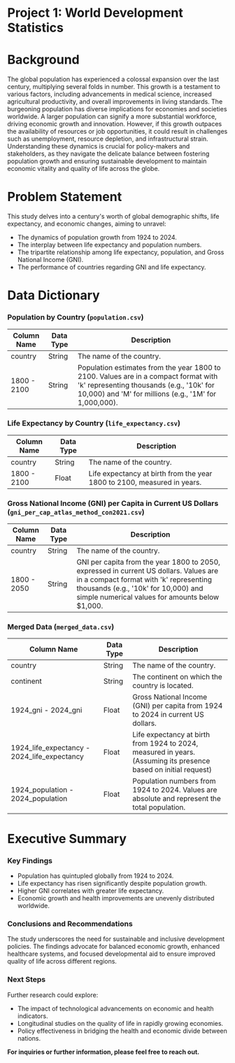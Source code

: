 # Project 1: World Development Statistics

# Background

The global population has experienced a colossal expansion over the last century, multiplying several folds in number. This growth is a testament to various factors, including advancements in medical science, increased agricultural productivity, and overall improvements in living standards. The burgeoning population has diverse implications for economies and societies worldwide. A larger population can signify a more substantial workforce, driving economic growth and innovation. However, if this growth outpaces the availability of resources or job opportunities, it could result in challenges such as unemployment, resource depletion, and infrastructural strain. Understanding these dynamics is crucial for policy-makers and stakeholders, as they navigate the delicate balance between fostering population growth and ensuring sustainable development to maintain economic vitality and quality of life across the globe.

# Problem Statement
This study delves into a century's worth of global demographic shifts, life expectancy, and economic changes, aiming to unravel:
- The dynamics of population growth from 1924 to 2024.
- The interplay between life expectancy and population numbers.
- The tripartite relationship among life expectancy, population, and Gross National Income (GNI).
- The performance of countries regarding GNI and life expectancy.

# Data Dictionary

### Population by Country (`population.csv`)
| Column Name | Data Type | Description |
|-------------|-----------|-------------|
| country | String | The name of the country. |
| 1800 - 2100 | String | Population estimates from the year 1800 to 2100. Values are in a compact format with 'k' representing thousands (e.g., '10k' for 10,000) and 'M' for millions (e.g., '1M' for 1,000,000). |

### Life Expectancy by Country (`life_expectancy.csv`)
| Column Name | Data Type | Description |
|-------------|-----------|-------------|
| country | String | The name of the country. |
| 1800 - 2100 | Float | Life expectancy at birth from the year 1800 to 2100, measured in years. |

### Gross National Income (GNI) per Capita in Current US Dollars (`gni_per_cap_atlas_method_con2021.csv`)
| Column Name | Data Type | Description |
|-------------|-----------|-------------|
| country | String | The name of the country. |
| 1800 - 2050 | String | GNI per capita from the year 1800 to 2050, expressed in current US dollars. Values are in a compact format with 'k' representing thousands (e.g., '10k' for 10,000) and simple numerical values for amounts below $1,000. |

### Merged Data (`merged_data.csv`)
| Column Name | Data Type | Description |
|-------------|-----------|-------------|
| country | String | The name of the country. |
| continent | String | The continent on which the country is located. |
| 1924_gni - 2024_gni | Float | Gross National Income (GNI) per capita from 1924 to 2024 in current US dollars. |
| 1924_life_expectancy - 2024_life_expectancy | Float | Life expectancy at birth from 1924 to 2024, measured in years. (Assuming its presence based on initial request) |
| 1924_population - 2024_population | Float | Population numbers from 1924 to 2024. Values are absolute and represent the total population. |



# Executive Summary

### Key Findings
- Population has quintupled globally from 1924 to 2024.
- Life expectancy has risen significantly despite population growth.
- Higher GNI correlates with greater life expectancy.
- Economic growth and health improvements are unevenly distributed worldwide.

### Conclusions and Recommendations
The study underscores the need for sustainable and inclusive development policies. The findings advocate for balanced economic growth, enhanced healthcare systems, and focused developmental aid to ensure improved quality of life across different regions.

### Next Steps
Further research could explore:
- The impact of technological advancements on economic and health indicators.
- Longitudinal studies on the quality of life in rapidly growing economies.
- Policy effectiveness in bridging the health and economic divide between nations.

**For inquiries or further information, please feel free to reach out.**